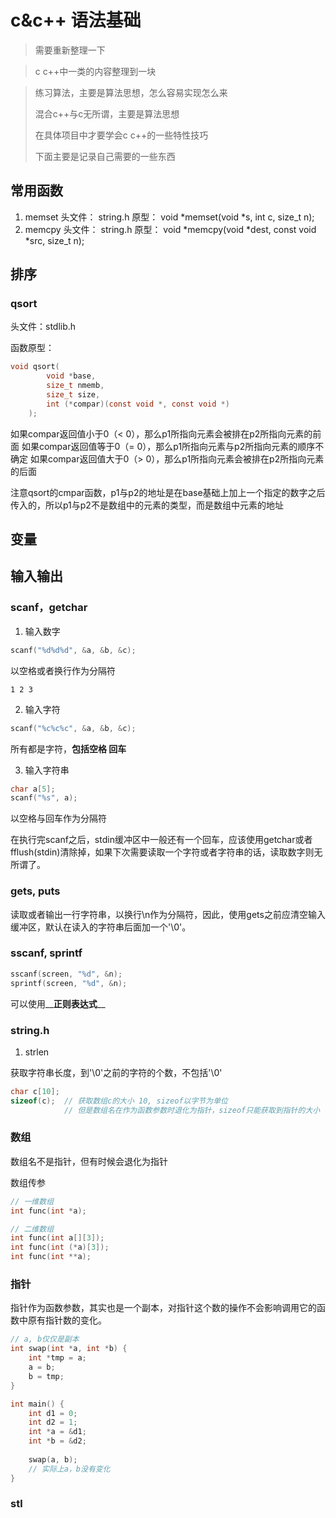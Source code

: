 # c&c++ 语法基础

> 需要重新整理一下

> c c++中一类的内容整理到一块


> 练习算法，主要是算法思想，怎么容易实现怎么来
>
> 混合c++与c无所谓，主要是算法思想
>
> 在具体项目中才要学会c c++的一些特性技巧
> 
> 下面主要是记录自己需要的一些东西

## 常用函数

 1. memset
    头文件： string.h
    原型：
        void *memset(void *s, int c, size_t n);
 2. memcpy
    头文件： string.h
    原型：
        void *memcpy(void *dest, const void *src, size_t n);

## 排序

### qsort
头文件：stdlib.h

函数原型：

```c
void qsort(
        void *base,
        size_t nmemb,
        size_t size,
        int (*compar)(const void *, const void *)
    );
```
如果compar返回值小于0（< 0），那么p1所指向元素会被排在p2所指向元素的前面
如果compar返回值等于0（= 0），那么p1所指向元素与p2所指向元素的顺序不确定
如果compar返回值大于0（> 0），那么p1所指向元素会被排在p2所指向元素的后面

注意qsort的cmpar函数，p1与p2的地址是在base基础上加上一个指定的数字之后传入的，所以p1与p2不是数组中的元素的类型，而是数组中元素的地址


## 变量

## 输入输出

### scanf，getchar

1. 输入数字

```c
scanf("%d%d%d", &a, &b, &c);
```

以空格或者换行作为分隔符

```shell
1 2 3
```

2. 输入字符

```c
scanf("%c%c%c", &a, &b, &c);
```

所有都是字符，**包括空格 回车**

3. 输入字符串

```c
char a[5];
scanf("%s", a);
```

以空格与回车作为分隔符



在执行完scanf之后，stdin缓冲区中一般还有一个回车，应该使用getchar或者fflush(stdin)清除掉，如果下次需要读取一个字符或者字符串的话，读取数字则无所谓了。  


### gets, puts

读取或者输出一行字符串，以换行\n作为分隔符，因此，使用gets之前应清空输入缓冲区，默认在读入的字符串后面加一个'\0'。

### sscanf, sprintf

```c
sscanf(screen, "%d", &n);
sprintf(screen, "%d", &n);
```

可以使用__**正则表达式**__

### string.h

1. strlen

获取字符串长度，到'\0'之前的字符的个数，不包括'\0'

```c
char c[10];
sizeof(c); 	// 获取数组c的大小 10, sizeof以字节为单位
			// 但是数组名在作为函数参数时退化为指针，sizeof只能获取到指针的大小
```

### 数组

数组名不是指针，但有时候会退化为指针

数组传参

```c
// 一维数组
int func(int *a);

// 二维数组
int func(int a[][3]);
int func(int (*a)[3]);
int func(int **a);
```



### 指针

指针作为函数参数，其实也是一个副本，对指针这个数的操作不会影响调用它的函数中原有指针数的变化。

```c
// a, b仅仅是副本
int swap(int *a, int *b) {
	int *tmp = a;
    a = b;
    b = tmp;
}

int main() {
	int d1 = 0;
    int d2 = 1;
    int *a = &d1;
    int *b = &d2;
    
    swap(a, b);
    // 实际上a，b没有变化
}
```

### stl

